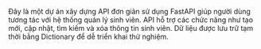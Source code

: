 Đây là một dự án xây dựng API đơn giản sử dụng FastAPI giúp người dùng tương tác với hệ thống quản lý sinh viên. API hỗ trợ các chức năng như tạo mới, cập nhật, tìm kiếm và xóa thông tin sinh viên. Dữ liệu được lưu trữ tạm thời bằng Dictionary để dễ triển khai thử nghiệm.
